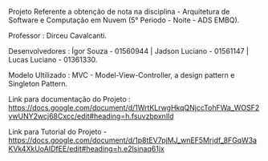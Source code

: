 Projeto Referente a obtenção de nota na disciplina - Arquitetura de Software e Computação em Nuvem (5° Periodo - Noite - ADS EMBQ). 

Professor : Dirceu Cavalcanti. 

Desenvolvedores : Ígor Souza - 01560944 | Jadson Luciano - 01561147 | Lucas Luciano -  01361330. 

Modelo Ultilizado : MVC - Model-View-Controller, a design pattern e Singleton Pattern.

Link para documentação do Projeto : https://docs.google.com/document/d/1WrtKLrwgHkqQNjccTohFWa_WOSF2ywUNY2wcj68Cxcc/edit#heading=h.fsuvzbpxnlld

Link para Tutorial do Projeto - https://docs.google.com/document/d/1p8tEV7pjMJ_wnEF5Mrjdf_8FGqW3aKVk4XkUoAIDfEE/edit#heading=h.e2lsinaq61jx
